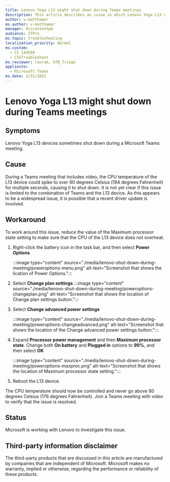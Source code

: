 ```yaml
---
title: Lenovo Yoga L13 might shut down during Teams meetings
description: This article describes an issue in which Lenovo Yoga L13 devices sometimes shut down during a Microsoft Teams meeting.
author: v-matthamer
ms.author: v-matthamer
manager: dcscontentpm
audience: ITPro
ms.topic: troubleshooting
localization_priority: Normal
ms.custom: 
  - CI 144509
  - CSSTroubleshoot
ms.reviewer: lauram, SfB_Triage
appliesto: 
  - Microsoft Teams
ms.date: 3/31/2022
---
```


# Lenovo Yoga L13 might shut down during Teams meetings

## Symptoms

Lenovo Yoga L13 devices sometimes shut down during a Microsoft Teams meeting.

## Cause

During a Teams meeting that includes video, the CPU temperature of the L13 device could spike to over 90 degrees Celsius (194 degrees Fahrenheit) for multiple seconds, causing it to shut down. It is not yet clear if this issue is limited to the combination of Teams and the L13 device. As this appears to be a widespread issue, it is possible that a recent driver update is involved. 

## Workaround

To work around this issue, reduce the value of the Maximum processor state setting to make sure that the CPU of the L13 device does not overheat.

1. Right-click the battery icon in the task bar, and then select **Power Options**

    :::image type="content" source="./media/lenovo-shut-down-during-meeting/poweroptions-menu.png" alt-text="Screenshot that shows the lication of Power Options.":::

2. Select **Change plan settings**
     :::image type="content" source="./media/lenovo-shut-down-during-meeting/poweroptions-changeplan.png" alt-text="Screenshot that shows the location of Change plan settings button.":::

3. Select **Change advanced power settings**

    :::image type="content" source="./media/lenovo-shut-down-during-meeting/poweroptions-changeadvanced.png" alt-text="Screenshot that shows the location of the Change advanced power settings button.":::

4. Expand **Processor power management** and then **Maximum processor state**. Change both **On battery** and **Plugged in** options to **99%**, and then select **OK**

    :::image type="content" source="./media/lenovo-shut-down-during-meeting/poweroptions-maxproc.png" alt-text="Screenshot that shows the location of Maximum processor state setting.":::

5. Reboot the L13 device.

The CPU temperature should now be controlled and never go above 80 degrees Celsius (176 degrees Fahrenheit). Join a Teams meeting with video to verify that the issue is resolved.

## Status

Microsoft is working with Lenovo to investigate this issue.

## Third-party information disclaimer

The third-party products that are discussed in this article are manufactured by companies that are independent of Microsoft. Microsoft makes no warranty, implied or otherwise, regarding the performance or reliability of these products.